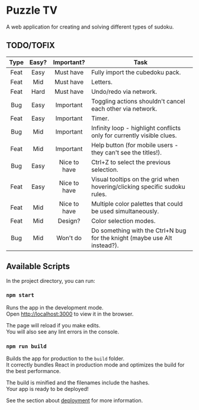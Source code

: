 # Puzzle TV

A web application for creating and solving different types of sudoku.

## TODO/TOFIX
| Type | Easy? |  Important?  | Task                                                                      |
|:----:|:-----:|:------------:|---------------------------------------------------------------------------|
| Feat | Easy  |  Must have   | Fully import the cubedoku pack.                                           |
| Feat |  Mid  |  Must have   | Letters.                                                                  |
| Feat | Hard  |  Must have   | Undo/redo via network.                                                    |
| Bug  | Easy  |  Important   | Toggling actions shouldn't cancel each other via network.                 |
| Feat | Easy  |  Important   | Timer.                                                                    |
| Bug  |  Mid  |  Important   | Infinity loop - highlight conflicts only for currently visible clues.     |
| Feat |  Mid  |  Important   | Help button (for mobile users - they can't see the titles!).              |
| Bug  | Easy  | Nice to have | Ctrl+Z to select the previous selection.                                  |
| Feat | Easy  | Nice to have | Visual tooltips on the grid when hovering/clicking specific sudoku rules. |
| Feat |  Mid  | Nice to have | Multiple color palettes that could be used simultaneously.                |
| Feat |  Mid  |   Design?    | Color selection modes.                                                    |
| Bug  |  Mid  |   Won't do   | Do something with the Ctrl+N bug for the knight (maybe use Alt instead?). |

## Available Scripts

In the project directory, you can run:

### `npm start`

Runs the app in the development mode.\
Open [http://localhost:3000](http://localhost:3000) to view it in the browser.

The page will reload if you make edits.\
You will also see any lint errors in the console.

### `npm run build`

Builds the app for production to the `build` folder.\
It correctly bundles React in production mode and optimizes the build for the best performance.

The build is minified and the filenames include the hashes.\
Your app is ready to be deployed!

See the section about [deployment](https://facebook.github.io/create-react-app/docs/deployment) for more information.
